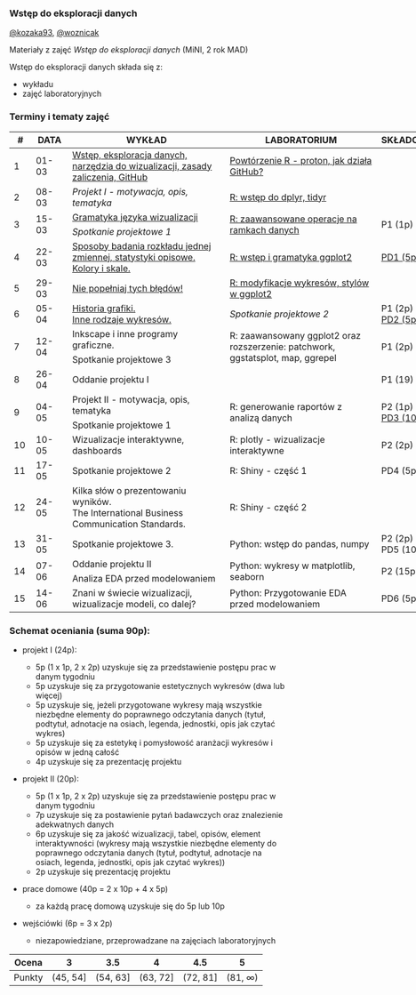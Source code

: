 ### Wstęp do eksploracji danych

[@kozaka93](https://github.com/kozaka93), [@woznicak](https://github.com/woznicak)

Materiały z zajęć *Wstęp do eksploracji danych* (MiNI, 2 rok MAD)

Wstęp do eksploracji danych składa się z:

-   wykładu
-   zajęć laboratoryjnych

### Terminy i tematy zajęć 
<table style="undefined;table-layout: fixed; width: 772px">
<colgroup>
<col style="width: 39.88333px">
<col style="width: 65.88333px">
<col style="width: 291.88333px">
<col style="width: 279.88333px">
<col style="width: 94.88333px">
</colgroup>
<thead>
  <tr>
    <th>#</th>
    <th>DATA</th>
    <th>WYKŁAD</th>
    <th>LABORATORIUM</th>
    <th>SKŁADOWA</th>
  </tr>
</thead>
<tbody>
  <tr>
    <td rowspan="2">1</td>
    <td rowspan="2">01-03</td>
    <td rowspan="2"><a href="https://github.com/MI2-Education/2022L-ExploratoryDataAnalysis/blob/main/Wyk%C5%82ad/W1-wstep.pdf" target="_blank" rel="noopener noreferrer"> Wstęp, eksploracja danych, narzędzia do wizualizacji, zasady zaliczenia, GitHub</a></td>
    <td rowspan="2"><a href="https://github.com/MI2-Education/2022L-ExploratoryDataAnalysis/blob/main/Laboratoria/Lab1"  target="_blank" rel="noopener noreferrer"> Powtórzenie R - proton, jak działa GitHub?</a></td>
    <td rowspan="2"></td>
  </tr>
  <tr>
  </tr>
  <tr>
    <td rowspan="2">2</td>
    <td rowspan="2">08-03</td>
    <td rowspan="2"><i>Projekt I - motywacja, opis, tematyka</i></td>
    <td rowspan="2"><a href="https://github.com/MI2-Education/2022L-ExploratoryDataAnalysis/blob/main/Laboratoria/Lab2"  target="_blank" rel="noopener noreferrer"> R: wstęp do dplyr, tidyr </a></td>
    <td rowspan="2"></td>
  </tr>
  <tr>
  </tr>
  <tr>
    <td rowspan="2">3</td>
    <td rowspan="2">15-03</td>
    <td><a href="https://github.com/MI2-Education/2022L-ExploratoryDataAnalysis/blob/main/Wyk%C5%82ad/W3-gramatyka.pdf" target="_blank" rel="noopener noreferrer">Gramatyka języka wizualizacji </a></td>
    <td rowspan="2"><a href="https://github.com/MI2-Education/2022L-ExploratoryDataAnalysis/tree/main/Laboratoria/Lab3" target="_blank" rel="noopener noreferrer">R: zaawansowane operacje na ramkach danych</a></td>
    <td rowspan="2">P1 (1p)</td>
  </tr>
  <tr>
	  <td><i>Spotkanie projektowe 1</i></td>
  </tr>
  <tr>
    <td rowspan="2">4</td>
    <td rowspan="2">22-03</td>
    <td rowspan="2"><a href="https://github.com/MI2-Education/2022L-ExploratoryDataAnalysis/blob/main/Wyk%C5%82ad/W4-badanie-rozkladu-kolory-skale.pdf" target="_blank" rel="noopener noreferrer">Sposoby badania rozkładu jednej zmiennej, statystyki opisowe. Kolory i skale.</a></td>
    <td rowspan="2"><a href="https://github.com/MI2-Education/2022L-ExploratoryDataAnalysis/tree/main/Laboratoria/Lab4" target="_blank" rel="noopener noreferrer"> R: wstęp i gramatyka ggplot2</a></td>
    <td rowspan="2"><a href="https://github.com/MI2-Education/2022L-ExploratoryDataAnalysis/issues/38" target="_blank" rel="noopener noreferrer">PD1 (5p) </a></td>
  </tr>
  <tr>
  </tr>
  <tr>
    <td rowspan="2">5</td>
    <td rowspan="2">29-03</td>
    <td rowspan="2"><a href="https://github.com/MI2-Education/2022L-ExploratoryDataAnalysis/blob/main/Wyk%C5%82ad/W5-bledy.pdf" target="_blank" rel="noopener noreferrer"> Nie popełniaj tych błędów!</a></td>
    <td rowspan="2"><a href="https://github.com/MI2-Education/2022L-ExploratoryDataAnalysis/tree/main/Laboratoria/Lab5" target="_blank" rel="noopener noreferrer">R: modyfikacje wykresów, stylów w ggplot2</a></td>
    <td rowspan="2"></td>
  </tr>
  <tr>
  </tr>
  <tr>
    <td rowspan="2">6</td>
    <td rowspan="2">05-04</td>
    <td rowspan="2"><a href="https://github.com/MI2-Education/2022L-ExploratoryDataAnalysis/blob/main/Wyk%C5%82ad/W6-historia-inne-wykresy.pdf" target="_blank" rel="noopener noreferrer">Historia grafiki.<br>Inne rodzaje wykresów. </a></td>
	  <td rowspan="2"><i>Spotkanie projektowe 2</i></td>
    <td rowspan="2">P1 (2p)<br><a href="https://github.com/MI2-Education/2022L-ExploratoryDataAnalysis/issues/68" target="_blank" rel="noopener noreferrer"> PD2 (5p)</a></td>
  </tr>
  <tr>
  </tr>
  <tr>
    <td rowspan="2">7</td>
    <td rowspan="2">12-04</td>
    <td>Inkscape i inne programy graficzne.</td>
    <td rowspan="2">R: zaawansowany ggplot2 oraz rozszerzenie: patchwork, ggstatsplot, map, ggrepel</td>
    <td rowspan="2">P1 (2p)</td>
  </tr>
  <tr>
    <td>Spotkanie projektowe 3</td>
  </tr>
  <tr>
    <td rowspan="2">8</td>
    <td rowspan="2">26-04</td>
    <td colspan="2" rowspan="2">Oddanie projektu I</td>
    <td rowspan="2">P1 (19)</td>
  </tr>
  <tr>
  </tr>
  <tr>
    <td rowspan="2">9</td>
    <td rowspan="2">04-05</td>
    <td>Projekt II - motywacja, opis, tematyka</td>
    <td rowspan="2">R: generowanie raportów z analizą danych </td>
    <td rowspan="2">P2 (1p)<br><a href="https://github.com/MI2-Education/2022L-ExploratoryDataAnalysis/issues/94" target="_blank" rel="noopener noreferrer">PD3 (10p)</a></td>
  </tr>
  <tr>
    <td>Spotkanie projektowe 1</td>
  </tr>
  <tr>
    <td rowspan="2">10</td>
    <td rowspan="2">10-05</td>
    <td rowspan="2">Wizualizacje interaktywne, dashboards</td>
    <td rowspan="2">R: plotly - wizualizacje interaktywne</td>
    <td rowspan="2">P2 (2p) </td>
  </tr>
  <tr>
  </tr>
  <tr>
    <td rowspan="2">11</td>
    <td rowspan="2">17-05</td>
    <td rowspan="2">Spotkanie projektowe 2</td>
    <td rowspan="2">R: Shiny - część 1</td>
    <td rowspan="2">PD4 (5p)</td>
  </tr>
  <tr>
  </tr>
  <tr>
    <td rowspan="2">12</td>
    <td rowspan="2">24-05</td>
    <td rowspan="2">Kilka słów o prezentowaniu wyników.<br>The International Business Communication Standards.</td>
    <td rowspan="2">R: Shiny - część 2</td>
    <td rowspan="2"></td>
  </tr>
  <tr>
  </tr>
  <tr>
    <td rowspan="2">13</td>
    <td rowspan="2">31-05</td>
    <td rowspan="2">Spotkanie projektowe 3.</td>
    <td rowspan="2">Python: wstęp do pandas, numpy</td>
    <td rowspan="2">P2 (2p)<br>PD5 (10p)</td>
  </tr>
  <tr>
  </tr>
  <tr>
    <td rowspan="2">14</td>
    <td rowspan="2">07-06</td>
    <td>Oddanie projektu II </td>
    <td rowspan="2">Python: wykresy w matplotlib, seaborn</td>
    <td rowspan="2">P2 (15p)</td>
  </tr>
  <tr>
    <td>Analiza EDA przed modelowaniem</td>
  </tr>
  <tr>
    <td rowspan="2">15</td>
    <td rowspan="2">14-06</td>
    <td rowspan="2">Znani w świecie wizualizacji, wizualizacje modeli, co dalej?</td>
    <td rowspan="2">Python: Przygotowanie EDA przed modelowaniem</td>
    <td rowspan="2">PD6 (5p)</td>
  </tr>
  <tr>
  </tr>
</tbody>
</table>

### Schemat oceniania (suma 90p):

-  projekt I (24p):
	-	5p (1 x 1p, 2 x 2p) uzyskuje się za przedstawienie postępu prac w danym tygodniu
	-	5p uzyskuje się za przygotowanie estetycznych wykresów (dwa lub więcej)
	-	5p uzyskuje się, jeżeli przygotowane wykresy mają wszystkie niezbędne elementy do poprawnego odczytania danych (tytuł, podtytuł, adnotacje na osiach, legenda, jednostki, opis jak czytać wykres)
	-	5p uzyskuje się za estetykę i pomysłowość aranżacji wykresów i opisów w jedną całość
	-	4p uzyskuje się za prezentację projektu

-  projekt II (20p):
	- 5p (1 x 1p, 2 x 2p) uzyskuje się za przedstawienie postępu prac w danym tygodniu
	- 7p uzyskuje się za postawienie pytań badawczych oraz znalezienie adekwatnych danych
	- 6p uzyskuje się za jakość wizualizacji, tabel, opisów, element interaktywności (wykresy mają wszystkie niezbędne elementy do poprawnego odczytania danych (tytuł, podtytuł, adnotacje na osiach, legenda, jednostki, opis jak czytać wykres))
	- 2p uzyskuje się prezentację projektu


-  prace domowe (40p = 2 x 10p + 4 x 5p)
	- za każdą pracę domową uzyskuje się do 5p lub 10p

- wejściówki (6p = 3 x 2p)
	- niezapowiedziane, przeprowadzane na zajęciach laboratoryjnych 
    
    
| Ocena |  3 | 3.5 | 4 | 4.5 | 5 |
|:---:|:---:|:---:|:---:|:---:|:---:|
| Punkty   | (45, 54] | (54, 63] | (63, 72] | (72, 81] | (81, ∞) |
